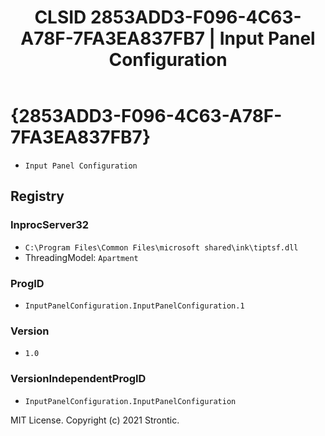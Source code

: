 ﻿---
title: "CLSID 2853ADD3-F096-4C63-A78F-7FA3EA837FB7 | Input Panel Configuration"
excerpt: What is COM-Object CLSID 2853ADD3-F096-4C63-A78F-7FA3EA837FB7?
---

# {2853ADD3-F096-4C63-A78F-7FA3EA837FB7}

* `Input Panel Configuration`

## Registry


### InprocServer32

* `C:\Program Files\Common Files\microsoft shared\ink\tiptsf.dll`
* ThreadingModel: `Apartment`

### ProgID

* `InputPanelConfiguration.InputPanelConfiguration.1`

### Version

* `1.0`

### VersionIndependentProgID

* `InputPanelConfiguration.InputPanelConfiguration`

MIT License. Copyright (c) 2021 Strontic.


